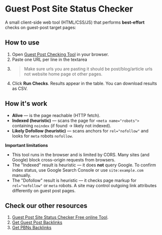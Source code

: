 # Guest Post Site Status Checker
A small client-side web tool (HTML/CSS/JS) that performs **best-effort** checks on guest-post target pages:

## How to use
1. Open [Guest Post Checking Tool](https://mohsinraj.github.io/gps-status-checker/) in your browser.
2. Paste one URL per line in the textarea
3. >Make sure urls you are pasting it should be post/blog/article urls not website home page ot other pages.
4. Click **Run Checks**. Results appear in the table. You can download results as CSV.

## How it's work
- **Alive** — is the page reachable (HTTP fetch).
- **Indexed (heuristic)** — scans the page for `<meta name="robots">` containing `noindex` (if found → likely not indexed).
- **Likely Dofollow (heuristic)** — scans anchors for `rel="nofollow"` and looks for `meta` robots `nofollow`.

**Important limitations**
- This tool runs in the browser and is limited by CORS. Many sites (and Google) block cross-origin requests from browsers.
- The "Indexed" result is heuristic — it does **not** query Google. To confirm index status, use Google Search Console or use `site:example.com` manually.
- The "Dofollow" result is heuristic — it checks page markup for `rel="nofollow"` or `meta` robots. A site may control outgoing link attributes differently on guest post pages.




## Check our other resources
1. [Guest Post Site Status Checker Free online Tool](https://mohsinraj.github.io/gps-status-checker/).
2. [Get Guest Post Backlinks](https://t-ranks.com/t-post/)
3. [Get PBNs Backlinks](https://t-ranks.com/buy-pbn-links/)
